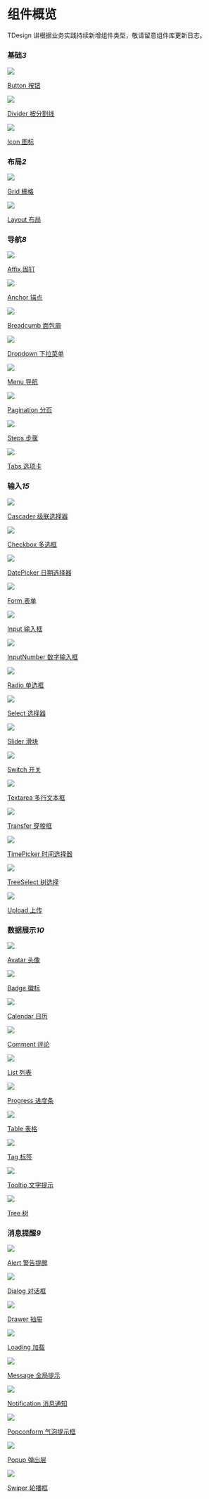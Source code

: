 # 组件概览

TDesign 讲根据业务实践持续新增组件类型，敬请留意组件库更新日志。

#####

<h3>基础<em class="tag">3</em></h3>
<section class="image-group">
  <div class="image-wrapper">
    <a class="item" href="./button">
      <img src="https://tdesign.gtimg.com/site/doc/doc-button.png" />
      <p class="name">Button 按钮</p>
    </a>
  </div>

  <div class="image-wrapper">
    <a class="item" href="./divider">
      <img src="https://tdesign.gtimg.com/site/doc/doc-divider.png" />
      <p class="name">Divider 按分割线</p>
    </a>
  </div>

  <div class="image-wrapper">
    <a class="item" href="./icon">
      <img src="https://tdesign.gtimg.com/site/doc/doc-icon.png" />
      <p class="name">Icon 图标</p>
    </a>
  </div>
</section>

<h3>布局<em class="tag">2</em></h3>
<section class="image-group">
  <div class="image-wrapper">
    <a class="item" href="./grid">
      <img src="https://tdesign.gtimg.com/site/doc/doc-grid.png" />
      <p class="name">Grid 栅格</p>
    </a>
  </div>

  <div class="image-wrapper">
    <a class="item" href="./layout">
      <img src="https://tdesign.gtimg.com/site/doc/doc-layout.png" />
      <p class="name">Layout 布局</p>
    </a>
  </div>
</section>

<h3>导航<em class="tag">8</em></h3>
<section class="image-group">
  <div class="image-wrapper">
    <a class="item" href="./affix">
      <img src="https://tdesign.gtimg.com/site/doc/doc-affix.png" />
      <p class="name">Affix 固钉</p>
    </a>
  </div>
  <div class="image-wrapper">
    <a class="item" href="./anchor">
      <img src="https://tdesign.gtimg.com/site/doc/doc-anchor.png" />
      <p class="name">Anchor 锚点</p>
    </a>
  </div>
  <div class="image-wrapper">
    <a class="item" href="./breadcrumb">
      <img src="https://tdesign.gtimg.com/site/doc/doc-breadcrumb.png" />
      <p class="name">Breadcumb 面包屑</p>
    </a>
  </div>
  <div class="image-wrapper">
    <a class="item" href="./dropdown">
      <img src="https://tdesign.gtimg.com/site/doc/doc-dropdown.png" />
      <p class="name">Dropdown 下拉菜单</p>
    </a>
  </div>
  <div class="image-wrapper">
    <a class="item" href="./menu">
      <img src="https://tdesign.gtimg.com/site/doc/doc-menu.png" />
      <p class="name">Menu 导航</p>
    </a>
  </div>

  <div class="image-wrapper">
    <a class="item" href="./pagination">
      <img src="https://tdesign.gtimg.com/site/doc/doc-pagination.png" />
      <p class="name">Pagination 分页</p>
    </a>
  </div>

  <div class="image-wrapper">
    <a class="item" href="./steps">
      <img src="https://tdesign.gtimg.com/site/doc/doc-steps.png" />
      <p class="name">Steps 步骤</p>
    </a>
  </div>
  <div class="image-wrapper">
    <a class="item" href="./tabs">
      <img src="https://tdesign.gtimg.com/site/doc/doc-tabs.png" />
      <p class="name">Tabs 选项卡</p>
    </a>
  </div>
</section>
<h3>输入<em class="tag">15</em></h3>
<section class="image-group">
  <div class="image-wrapper">
    <a class="item" href="./cascader">
      <img src="https://tdesign.gtimg.com/site/doc/doc-cascader.png" />
      <p class="name">Cascader 级联选择器</p>
    </a>
  </div>
  <div class="image-wrapper">
    <a class="item" href="./checkbox">
      <img src="https://tdesign.gtimg.com/site/doc/doc-checkbox.png" />
      <p class="name">Checkbox 多选框</p>
    </a>
  </div>
  <div class="image-wrapper">
    <a class="item" href="./date-picker">
      <img src="https://tdesign.gtimg.com/site/doc/doc-datepicker.png" />
      <p class="name">DatePicker 日期选择器</p>
    </a>
  </div>
  <div class="image-wrapper">
    <a class="item" href="./form">
      <img src="https://tdesign.gtimg.com/site/doc/doc-form.png" />
      <p class="name">Form 表单</p>
    </a>
  </div>
  <div class="image-wrapper">
    <a class="item" href="./input">
      <img src="https://tdesign.gtimg.com/site/doc/doc-input.png" />
      <p class="name">Input 输入框</p>
    </a>
  </div>
  <div class="image-wrapper">
    <a class="item" href="./input-number">
      <img src="https://tdesign.gtimg.com/site/doc/doc-inputnumber.png" />
      <p class="name">InputNumber 数字输入框</p>
    </a>
  </div>

  <div class="image-wrapper">
    <a class="item" href="./radio">
      <img src="https://tdesign.gtimg.com/site/doc/doc-radio.png" />
      <p class="name">Radio 单选框</p>
    </a>
  </div>
  <div class="image-wrapper">
    <a class="item" href="./select">
      <img src="https://tdesign.gtimg.com/site/doc/doc-select.png" />
      <p class="name">Select 选择器</p>
    </a>
  </div>
  <div class="image-wrapper">
    <a class="item" href="./slider">
      <img src="https://tdesign.gtimg.com/site/doc/doc-slider.png" />
      <p class="name">Slider 滑块</p>
    </a>
  </div>
  <div class="image-wrapper">
    <a class="item" href="./switch">
      <img src="https://tdesign.gtimg.com/site/doc/doc-switch.png" />
      <p class="name">Switch 开关</p>
    </a>
  </div>
  <div class="image-wrapper">
    <a class="item" href="./textarea">
      <img src="https://tdesign.gtimg.com/site/doc/doc-textarea.png" />
      <p class="name">Textarea 多行文本框</p>
    </a>
  </div>
  <div class="image-wrapper">
    <a class="item" href="./transfer">
      <img src="https://tdesign.gtimg.com/site/doc/doc-transfer.png" />
      <p class="name">Transfer 穿梭框</p>
    </a>
  </div>
  <div class="image-wrapper">
    <a class="item" href="./time-picker">
      <img src="https://tdesign.gtimg.com/site/doc/doc-timepicker.png" />
      <p class="name">TimePicker 时间选择器</p>
    </a>
  </div>
  <div class="image-wrapper">
    <a class="item" href="./tree-select">
      <img src="https://tdesign.gtimg.com/site/doc/doc-treeselect.png" />
      <p class="name">TreeSelect 树选择</p>
    </a>
  </div>
  <div class="image-wrapper">
    <a class="item" href="./upload">
      <img src="https://tdesign.gtimg.com/site/doc/doc-upload.png" />
      <p class="name">Upload 上传</p>
    </a>
  </div>
</section>

<h3>数据展示<em class="tag">10</em></h3>
<section class="image-group">
  <div class="image-wrapper">
    <a class="item" href="./avatar">
      <img src="https://tdesign.gtimg.com/site/doc/doc-avatar.png" />
      <p class="name">Avatar 头像</p>
    </a>
  </div>
  <div class="image-wrapper">
    <a class="item" href="./badge">
      <img src="https://tdesign.gtimg.com/site/doc/doc-badge.png" />
      <p class="name">Badge 徽标</p>
    </a>
  </div>
  <div class="image-wrapper">
    <a class="item" href="./calendar">
      <img src="https://tdesign.gtimg.com/site/doc/doc-calendar.png" />
      <p class="name">Calendar 日历</p>
    </a>
  </div>
  <div class="image-wrapper">
    <a class="item" href="./comment">
      <img src="https://tdesign.gtimg.com/site/doc/doc-comment.png" />
      <p class="name">Comment 评论</p>
    </a>
  </div>
  <div class="image-wrapper">
    <a class="item" href="./list">
      <img src="https://tdesign.gtimg.com/site/doc/doc-list.png" />
      <p class="name">List 列表</p>
    </a>
  </div>
  <div class="image-wrapper">
    <a class="item" href="./progress">
      <img src="https://tdesign.gtimg.com/site/doc/doc-progress.png" />
      <p class="name">Progress 进度条</p>
    </a>
  </div>

  <div class="image-wrapper">
    <a class="item" href="./table">
      <img src="https://tdesign.gtimg.com/site/doc/doc-table.png" />
      <p class="name">Table 表格</p>
    </a>
  </div>
  <div class="image-wrapper">
    <a class="item" href="./tag">
      <img src="https://tdesign.gtimg.com/site/doc/doc-tag.png" />
      <p class="name">Tag 标签</p>
    </a>
  </div>
  <div class="image-wrapper">
    <a class="item" href="./tooltip">
      <img src="https://tdesign.gtimg.com/site/doc/doc-tooltip.png" />
      <p class="name">Tooltip 文字提示</p>
    </a>
  </div>
  <div class="image-wrapper">
    <a class="item" href="./tree">
      <img src="https://tdesign.gtimg.com/site/doc/doc-tree.png" />
      <p class="name">Tree 树</p>
    </a>
  </div>
</section>

<h3>消息提醒<em class="tag">9</em></h3>
<section class="image-group">
  <div class="image-wrapper">
    <a class="item" href="./alert">
      <img src="https://tdesign.gtimg.com/site/doc/doc-alert.png" />
      <p class="name">Alert 警告提醒</p>
    </a>
  </div>
  <div class="image-wrapper">
    <a class="item" href="./dialog">
      <img src="https://tdesign.gtimg.com/site/doc/doc-dialog.png" />
      <p class="name">Dialog 对话框</p>
    </a>
  </div>
  <div class="image-wrapper">
    <a class="item" href="./drawer">
      <img src="https://tdesign.gtimg.com/site/doc/doc-drawer.png" />
      <p class="name">Drawer 抽屉</p>
    </a>
  </div>
  <div class="image-wrapper">
    <a class="item" href="./loading">
      <img src="https://tdesign.gtimg.com/site/doc/doc-loading.png" />
      <p class="name">Loading 加载</p>
    </a>
  </div>

  <div class="image-wrapper">
    <a class="item" href="./message">
      <img src="https://tdesign.gtimg.com/site/doc/doc-message.png" />
      <p class="name">Message 全局提示</p>
    </a>
  </div>
  <div class="image-wrapper">
    <a class="item" href="./notification">
      <img src="https://tdesign.gtimg.com/site/doc/doc-notification.png" />
      <p class="name">Notification 消息通知</p>
    </a>
  </div>
  <div class="image-wrapper">
    <a class="item" href="./popconfirm">
      <img src="https://tdesign.gtimg.com/site/doc/doc-popconfirm.png" />
      <p class="name">Popconform 气泡提示框</p>
    </a>
  </div>
  <div class="image-wrapper">
    <a class="item" href="./popup">
      <img src="https://tdesign.gtimg.com/site/doc/doc-popup.png" />
      <p class="name">Popup 弹出层</p>
    </a>
  </div>
  <div class="image-wrapper">
    <a class="item" href="./swiper">
      <img src="https://tdesign.gtimg.com/site/doc/doc-swiper.png" />
      <p class="name">Swiper 轮播框</p>
    </a>
  </div>
</section>
